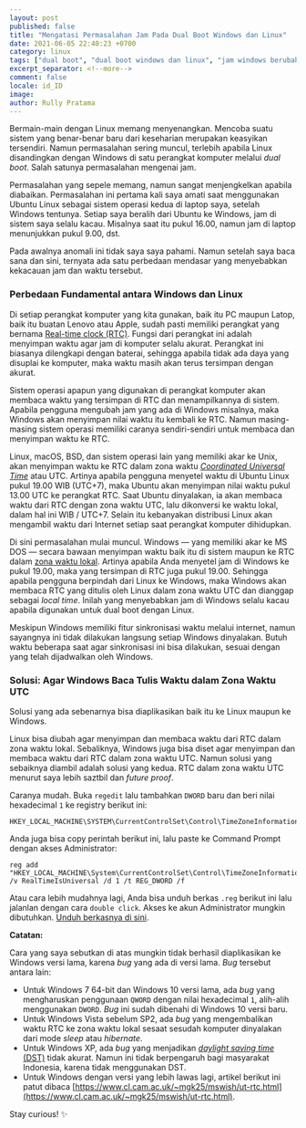 ```yaml
---
layout: post
published: false
title: "Mengatasi Permasalahan Jam Pada Dual Boot Windows dan Linux"
date: 2021-06-05 22:40:23 +0700
category: linux
tags: ["dual boot", "dual boot windows dan linux", "jam windows berubah"]
excerpt_separator: <!--more-->
comment: false
locale: id_ID
image: 
author: Rully Pratama
---
```


<!--gambar ilustrasi jam-->

Bermain-main dengan Linux memang menyenangkan. Mencoba suatu sistem yang benar-benar baru dari keseharian merupakan keasyikan tersendiri. Namun permasalahan sering muncul, terlebih apabila Linux disandingkan dengan Windows di satu perangkat komputer melalui *dual boot*. Salah satunya permasalahan mengenai jam.
<!--more-->

Permasalahan yang sepele memang, namun sangat menjengkelkan apabila diabaikan. Permasalahan ini pertama kali saya amati saat menggunakan Ubuntu Linux sebagai sistem operasi kedua di laptop saya, setelah Windows tentunya. Setiap saya beralih dari Ubuntu ke Windows, jam di sistem saya selalu kacau. Misalnya saat itu pukul 16.00, namun jam di laptop menunjukkan pukul 9.00, dst.

Pada awalnya anomali ini tidak saya saya pahami. Namun setelah saya baca sana dan sini, ternyata ada satu perbedaan mendasar yang menyebabkan kekacauan jam dan waktu tersebut.

### Perbedaan Fundamental antara Windows dan Linux

Di setiap perangkat komputer yang kita gunakan, baik itu PC maupun Latop, baik itu buatan Lenovo atau Apple, sudah pasti memiliki perangkat yang bernama [Real-time clock (RTC)](https://en.wikipedia.org/wiki/Real-time_clock). Fungsi dari perangkat ini adalah menyimpan waktu agar jam di komputer selalu akurat. Perangkat ini biasanya dilengkapi dengan baterai, sehingga apabila tidak ada daya yang disuplai ke komputer, maka waktu masih akan terus tersimpan dengan akurat.

Sistem operasi apapun yang digunakan di perangkat komputer akan membaca waktu yang tersimpan di RTC dan menampilkannya di sistem. Apabila pengguna mengubah jam yang ada di Windows misalnya, maka Windows akan menyimpan nilai waktu itu kembali ke RTC. Namun masing-masing sistem operasi memiliki caranya sendiri-sendiri untuk membaca dan menyimpan waktu ke RTC.

Linux, macOS, BSD, dan sistem operasi lain yang memiliki akar ke Unix, akan menyimpan waktu ke RTC dalam zona waktu [*Coordinated Universal Time*](https://en.wikipedia.org/wiki/Coordinated_Universal_Time) atau UTC. Artinya apabila pengguna menyetel waktu di Ubuntu Linux pukul 19.00 WIB (UTC+7), maka Ubuntu akan menyimpan nilai waktu pukul 13.00 UTC ke perangkat RTC. Saat Ubuntu dinyalakan, ia akan membaca waktu dari RTC dengan zona waktu UTC, lalu dikonversi ke waktu lokal, dalam hal ini WIB / UTC+7. Selain itu kebanyakan distribusi Linux akan mengambil waktu dari Internet setiap saat perangkat komputer dihidupkan.

Di sini permasalahan mulai muncul. Windows — yang memiliki akar ke MS DOS — secara bawaan menyimpan waktu baik itu di sistem maupun ke RTC dalam [zona waktu lokal](https://devblogs.microsoft.com/oldnewthing/20040902-00/?p=37983). Artinya apabila Anda menyetel jam di Windows ke pukul 19.00, maka yang tersimpan di RTC juga pukul 19.00. Sehingga apabila pengguna berpindah dari Linux ke Windows, maka Windows akan membaca RTC yang ditulis oleh Linux dalam zona waktu UTC dan dianggap sebagai *local time*. Inilah yang menyebabkan jam di Windows selalu kacau apabila digunakan untuk dual boot dengan Linux.

Meskipun Windows memiliki fitur sinkronisasi waktu melalui internet, namun sayangnya ini tidak dilakukan langsung setiap Windows dinyalakan. Butuh waktu beberapa saat agar sinkronisasi ini bisa dilakukan, sesuai dengan yang telah dijadwalkan oleh Windows.

### Solusi: Agar Windows Baca Tulis Waktu dalam Zona Waktu UTC

Solusi yang ada sebenarnya bisa diaplikasikan baik itu ke Linux maupun ke Windows. 

Linux bisa diubah agar menyimpan dan membaca waktu dari RTC dalam zona waktu lokal. Sebaliknya, Windows juga bisa diset agar menyimpan dan membaca waktu dari RTC dalam zona waktu UTC. Namun solusi yang sebaiknya diambil adalah solusi yang kedua. RTC dalam zona waktu UTC menurut saya lebih saztbil dan *future proof*.

Caranya mudah. Buka `regedit` lalu tambahkan `DWORD` baru dan beri nilai hexadecimal `1` ke registry berikut ini:

```
HKEY_LOCAL_MACHINE\SYSTEM\CurrentControlSet\Control\TimeZoneInformation\RealTimeIsUniversal
```

Anda juga bisa copy perintah berikut ini, lalu paste ke Command Prompt dengan akses Administrator:

```
reg add "HKEY_LOCAL_MACHINE\System\CurrentControlSet\Control\TimeZoneInformation" /v RealTimeIsUniversal /d 1 /t REG_DWORD /f
```

Atau cara lebih mudahnya lagi, Anda bisa unduh berkas `.reg` berikut ini lalu jalanlan dengan cara `double click`. Akses ke akun Administrator mungkin dibutuhkan. [Unduh berkasnya di sini](/images/2021/posts/jam-dual-boot/windows_time_utc.reg).

**Catatan:**

Cara yang saya sebutkan di atas mungkin tidak berhasil diaplikasikan ke Windows versi lama, karena *bug* yang ada di versi lama. *Bug* tersebut antara lain:

* Untuk Windows 7 64-bit dan Windows 10 versi lama, ada *bug* yang mengharuskan penggunaan `QWORD` dengan nilai hexadecimal `1`, alih-alih menggunakan `DWORD`. *Bug* ini sudah dibenahi di Windows 10 versi baru.
* Untuk Windows Vista sebelum SP2, ada *bug* yang mengembalikan waktu RTC ke zona waktu lokal sesaat sesudah komputer dinyalakan dari mode *sleep* atau *hibernate*.
* Untuk Windows XP, ada *bug* yang menjadikan [*daylight saving time* (DST)](https://en.wikipedia.org/wiki/Daylight_saving_time) tidak akurat. Namun ini tidak berpengaruh bagi masyarakat Indonesia, karena tidak menggunakan DST.
* Untuk Windows dengan versi yang lebih lawas lagi, artikel berikut ini patut dibaca [https://www.cl.cam.ac.uk/~mgk25/mswish/ut-rtc.html](https://www.cl.cam.ac.uk/~mgk25/mswish/ut-rtc.html).

Stay curious! ✨
